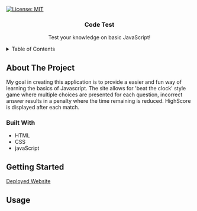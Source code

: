 [![License: MIT](https://img.shields.io/badge/License-MIT-yellow.svg)](https://opensource.org/licenses/MIT)

<a name="readme-top"></a>
<h3 align="center"> Code Test</h3>
<p align="center">
Test your knowledge on basic JavaScript!
</p>
<!-- Table of content -->
<details>
  <summary>Table of Contents</summary>
  <ol>
    <li>
      <a href="#about-the-project">About The Project</a>
      <ul>
        <li><a href="#built-with">Built With</a></li>
      </ul>
    </li>
    <li>
      <a href="#getting-started">Getting Started</a>
    </li>
    <li><a href="#usage">Usage</a></li>
    <li><a href="#license">License</a></li>
  </ol>
</details>

<!-- ABOUT THE PROJECT -->
## About The Project

My goal in creating this application is to provide a easier and fun way of learning the basics of Javascript. The site allows for 'beat the clock' style game where multiple choices are presented for each question, incorrect answer results in a penalty where the time remaining is reduced. HighScore is displayed after each match.

### Built With
* HTML
* CSS
* javaScript

<!-- GETTING STARTED -->
## Getting Started
<!--Add deployed site link -->
[Deployed Website](https://rajkdh.github.io/coding.quiz/)

<!-- USAGE EXAMPLES -->
## Usage

